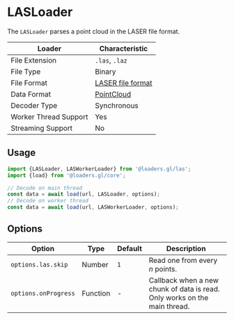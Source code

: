 # LASLoader

The `LASLoader` parses a point cloud in the LASER file format.

| Loader                | Characteristic                                                                                                           |
| --------------------- | ------------------------------------------------------------------------------------------------------------------------ |
| File Extension        | `.las`, `.laz`                                                                                                           |
| File Type             | Binary                                                                                                                   |
| File Format           | [LASER file format](https://www.asprs.org/divisions-committees/lidar-division/laser-las-file-format-exchange-activities) |
| Data Format           | [PointCloud](docs/specifications/category-mesh.md)                                                                       |
| Decoder Type          | Synchronous                                                                                                              |
| Worker Thread Support | Yes                                                                                                                      |
| Streaming Support     | No                                                                                                                       |

## Usage

```js
import {LASLoader, LASWorkerLoader} from '@loaders.gl/las';
import {load} from '@loaders.gl/core';

// Decode on main thread
const data = await load(url, LASLoader, options);
// Decode on worker thread
const data = await load(url, LASWorkerLoader, options);
```

## Options

| Option               | Type     | Default | Description                                                               |
| -------------------- | -------- | ------- | ------------------------------------------------------------------------- |
| `options.las.skip`   | Number   | `1`     | Read one from every _n_ points.                                           |
| `options.onProgress` | Function | -       | Callback when a new chunk of data is read. Only works on the main thread. |

